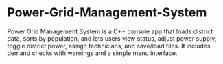 # Power-Grid-Management-System
Power Grid Management System is a C++ console app that loads district data, sorts by population, and lets users view status, adjust power supply, toggle district power, assign technicians, and save/load files. It includes demand checks with warnings and a simple menu interface.
